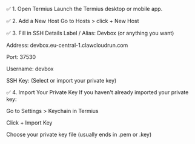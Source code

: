 ✅ 1. Open Termius
Launch the Termius desktop or mobile app.

✅ 2. Add a New Host
Go to Hosts > click + New Host

✅ 3. Fill in SSH Details
Label / Alias: Devbox (or anything you want)

Address: devbox.eu-central-1.clawcloudrun.com

Port: 37530

Username: devbox

SSH Key: (Select or import your private key)

✅ 4. Import Your Private Key
If you haven't already imported your private key:

Go to Settings > Keychain in Termius

Click + Import Key

Choose your private key file (usually ends in .pem or .key)

